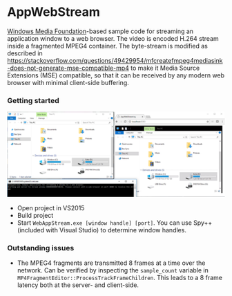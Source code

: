 # AppWebStream
[Windows Media Foundation](https://msdn.microsoft.com/en-us/library/ms694197.aspx)-based sample code for streaming an application window to a web browser. The video is encoded H.264 stream inside a fragmented MPEG4 container. The byte-stream is modified as described in https://stackoverflow.com/questions/49429954/mfcreatefmpeg4mediasink-does-not-generate-mse-compatible-mp4 to make it Media Source Extensions (MSE) compatible, so that it can be received by any modern web browser with minimal client-side buffering.

### Getting started
![screenshot](screenshot.png)
* Open project in VS2015
* Build project
* Start `WebAppStream.exe [window handle] [port]`. You can use Spy++ (included with Visual Studio) to determine window handles.

### Outstanding issues
* The MPEG4 fragments are transmitted 8 frames at a time over the network. Can be verified by inspecting the `sample_count` variable in `MP4FragmentEditor::ProcessTrackFrameChildren`. This leads to a 8 frame latency both at the server- and client-side.
